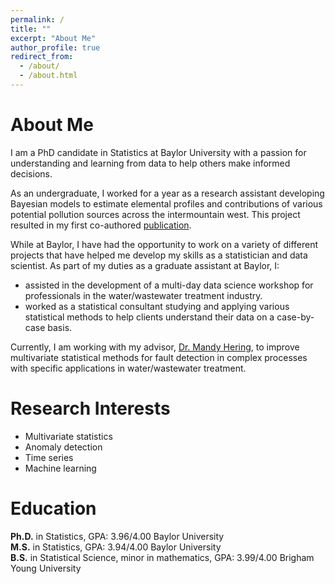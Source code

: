 ```yaml
---
permalink: /
title: ""
excerpt: "About Me"
author_profile: true
redirect_from: 
  - /about/
  - /about.html
---
```


About Me
======

I am a PhD candidate in Statistics at Baylor University with a passion for understanding and learning from data to help others make informed decisions.

As an undergraduate, I worked for a year as a research assistant developing Bayesian models to estimate elemental profiles and contributions of various potential pollution sources across the intermountain west. This project resulted in my first co-authored [publication](https://trgrimm.github.io/publications/).

While at Baylor, I have had the opportunity to work on a variety of different projects that have helped me develop my skills as a statistician and data scientist. As part of my duties as a graduate assistant at Baylor, I:

* assisted in the development of a multi-day data science workshop for professionals in the water/wastewater treatment industry.
* worked as a statistical consultant studying and applying various statistical methods to help clients understand their data on a case-by-case basis.

Currently, I am working with my advisor, [Dr. Mandy Hering](https://statistics.artsandsciences.baylor.edu/person/dr-amanda-s-hering), to improve multivariate statistical methods for fault detection in complex processes with specific applications in water/wastewater treatment.


Research Interests
======

* Multivariate statistics
* Anomaly detection
* Time series
* Machine learning



Education
======

**Ph.D.** in Statistics, GPA: 3.96/4.00 Baylor University  
**M.S.** in Statistics, GPA: 3.94/4.00 Baylor University  
**B.S.** in Statistical Science, minor in mathematics, GPA: 3.99/4.00   Brigham Young University

[comment]: <> (For more info)
[comment]: <> (------)
